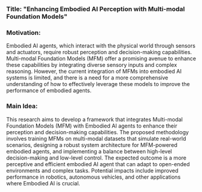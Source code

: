 ### Title: "Enhancing Embodied AI Perception with Multi-modal Foundation Models"

### Motivation:
Embodied AI agents, which interact with the physical world through sensors and actuators, require robust perception and decision-making capabilities. Multi-modal Foundation Models (MFM) offer a promising avenue to enhance these capabilities by integrating diverse sensory inputs and complex reasoning. However, the current integration of MFMs into embodied AI systems is limited, and there is a need for a more comprehensive understanding of how to effectively leverage these models to improve the performance of embodied agents.

### Main Idea:
This research aims to develop a framework that integrates Multi-modal Foundation Models (MFM) with Embodied AI agents to enhance their perception and decision-making capabilities. The proposed methodology involves training MFMs on multi-modal datasets that simulate real-world scenarios, designing a robust system architecture for MFM-powered embodied agents, and implementing a balance between high-level decision-making and low-level control. The expected outcome is a more perceptive and efficient embodied AI agent that can adapt to open-ended environments and complex tasks. Potential impacts include improved performance in robotics, autonomous vehicles, and other applications where Embodied AI is crucial.
